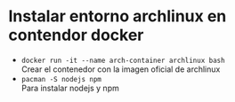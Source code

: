 <h1>Instalar entorno archlinux en contendor docker</h1>
<ul>
  <li><code>docker run -it --name arch-container archlinux bash</code></li> Crear el contenedor con la imagen oficial de archlinux
  <li><code>pacman -S nodejs npm</code></li> Para instalar nodejs y npm
</ul>